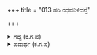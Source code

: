 +++
title = "013 ಹರಿ ರಥವನಿಳಿದನ್ತೆ"

+++

<details><summary>ಗದ್ಯ (ಕ.ಗ.ಪ) </summary>

13. ಶ್ರೀಕೃಷ್ಣನು ರಥದಿಂದ ಇಳಿಯುತ್ತಿದ್ದ ಹಾಗೆಯೇ ಅರ್ಜುನನ ಅತಿಶಯವಾದ ಕೋಪವನ್ನು ಕಂಡು ಮೆಲ್ಲಗೆ ಅವನಿಂದ ಜಾರಿಕೊಂಡು ಯಾದವರ ಗುಂಪಿನಲ್ಲಿ ತನ್ನ ಬಿಡಾರವನ್ನು ಸೇರಿಕೊಂಡನು. ಅರ್ಜುನನು ತನ್ನ ಬಿಲ್ಲನ್ನು ಶಸ್ತ್ರಾಸ್ತ್ರಗಳನ್ನು, ಕವಚವನ್ನು ಒಂದೆಡೆ ಇಟ್ಟು, ಕೈಹಿಡಿದು ಗೌರವಿಸಲು ಬಂದವರ ಮೇಲೆ ಕೋಪಿಸಿಕೊಂಡು ಅರಮನೆಗೆ ಪ್ರವೇಶಿಸಿ ಯುಧಿಷ್ಠಿರ (ಧರ್ಮರಾಯ) ನಿದ್ದ ರಾಜ ಸಭೆಯನ್ನು ಹೊಕ್ಕನು.
</details>

<details><summary>ಪದಾರ್ಥ (ಕ.ಗ.ಪ) </summary>

ಜುಣಗು-ಜಾರು
</details>
